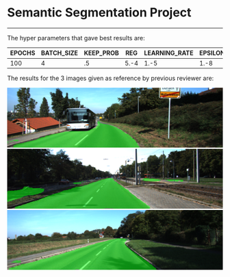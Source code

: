 # Semantic Segmentation Project
---

The hyper parameters that gave best results are:

|EPOCHS|BATCH_SIZE|KEEP_PROB|REG|LEARNING_RATE|EPSILON|ClIP_NORM|
|------|----------|---------|---|-------------|-------|---------|
|100|4 |.5|5.-4|1.-5|1.-8|0|

The results for the 3 images given as reference by previous reviewer are:

![](./runs/1508899791.9367473/um_000032.png)
![](./runs/1508899791.9367473/uu_000002.png)
![](./runs/1508899791.9367473/uu_000049.png)
